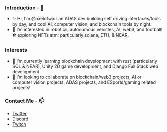 ### Introduction - 👋
- ✨ Hi, I’m @axelofwar: an ADAS dev building self driving interfaces/tools by day, and cool AI, computer vision, and blockchain tools by night. 
- 👀 I’m interested in robotics, autonomous vehicles, AI, web3, and football! ⚽ exploring NFTs atm: particularly solana, ETH, & NEAR. 

### Interests 
- 🌱 I’m currently learning blockchain development with rust (particularly SOL & NEAR), Unity 2D game development, and Django Full Stack web development
- 💞️ I’m looking to collaborate on blockchain/web3 projects, AI or computer vision projects, ADAS projects, and ESports/gaming related projects!


### Contact Me - 📫 
- [Twitter](https://twitter.com/axelofwar)
- [Discord](https://discord.gg/yNARjafBtH)
- [Twitch](https://www.twitch.tv/axelofwar)
<!---
axelofwar/axelofwar is a  special ✨ repository because its `README.md` (this file) appears on your GitHub profile.
You can click the Preview link to take a look at your changes.
--->
